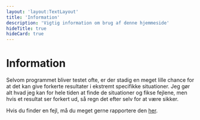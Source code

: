```yaml
---
layout: 'layout:TextLayout'
title: 'Information'
description: 'Vigtig information om brug af denne hjemmeside'
hideTitle: true
hideCard: true
---
```


# Information

Selvom programmet bliver testet ofte, er der stadig en meget lille chance for at det kan give forkerte resultater i ekstremt specifikke situationer. Jeg gør alt hvad jeg kan for hele tiden at finde de situationer og fikse fejlene, men hvis et resultat ser forkert ud, så regn det efter selv for at være sikker.

Hvis du finder en fejl, må du meget gerne rapportere den <a href="https://github.com/Mikkel-T/matematik/issues/new" target="_blank">her</a>.

